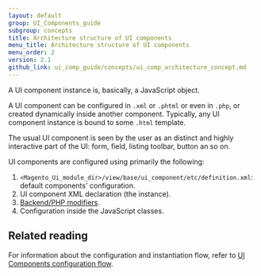 ```yaml
---
layout: default
group: UI_Components_guide
subgroup: concepts
title: Architecture structure of UI components
menu_title: Architecture structure of UI components
menu_order: 2
version: 2.1
github_link: ui_comp_guide/concepts/ui_comp_architecture_concept.md
---
```


A UI component instance is, basically, a JavaScript object.

A UI component can be configured in `.xml` or `.phtml` or even in `.php`, or created dynamically inside another component. Typically, any UI component instance is bound to some `.html` template.

The usual UI component is seen by the user as an distinct and highly interactive part of the UI: form, field, listing toolbar, button an so on.

UI components are configured using primarily the following:

1. `<Magento_Ui_module_dir>/view/base/ui_component/etc/definition.xml`: default components' configuration. 
2. UI component XML declaration (the instance).
3. [Backend/PHP modifiers]({{page.baseurl}}ui_comp_guide/concepts/ui_comp_modifier_concept.html).
4. Configuration inside the JavaScript classes.

## Related reading

For information about the configuration and instantiation flow, refer to [UI Components configuration flow]({{page.baseurl}}ui_comp_guide/concepts/ui_comp_config_flow_concept.html).
